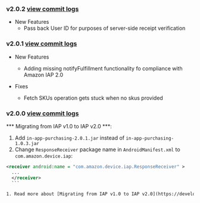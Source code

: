 ### v2.0.2 [view commit logs](https://github.com/soomla/android-store-amazon/compare/v2.0.1...v2.0.2)

* New Features
  * Pass back User ID for purposes of server-side receipt verification

### v2.0.1 [view commit logs](https://github.com/soomla/android-store-amazon/compare/v2.0.0...v2.0.1)

* New Features
  * Adding missing notifyFulfillment functionality fo compliance with Amazon IAP 2.0

* Fixes
  * Fetch SKUs operation gets stuck when no skus provided

### v2.0.0 [view commit logs](https://github.com/soomla/android-store-amazon/compare/v1.0.0...v2.0.0)

*** Migrating from IAP v1.0 to IAP v2.0 ***:
  1. Add `in-app-purchasing-2.0.1.jar` instead of `in-app-purchasing-1.0.3.jar`
  1. Change `ResponseReceiver` package name in `AndroidManifest.xml` to `com.amazon.device.iap`:
  ```xml
  <receiver android:name = "com.amazon.device.iap.ResponseReceiver" >
    ...
    </receiver>
    ```

  1. Read more about [Migrating from IAP v1.0 to IAP v2.0](https://developer.amazon.com/public/apis/earn/in-app-purchasing/docs-v2/migrate-iapv1-apps-to-iapv2)
